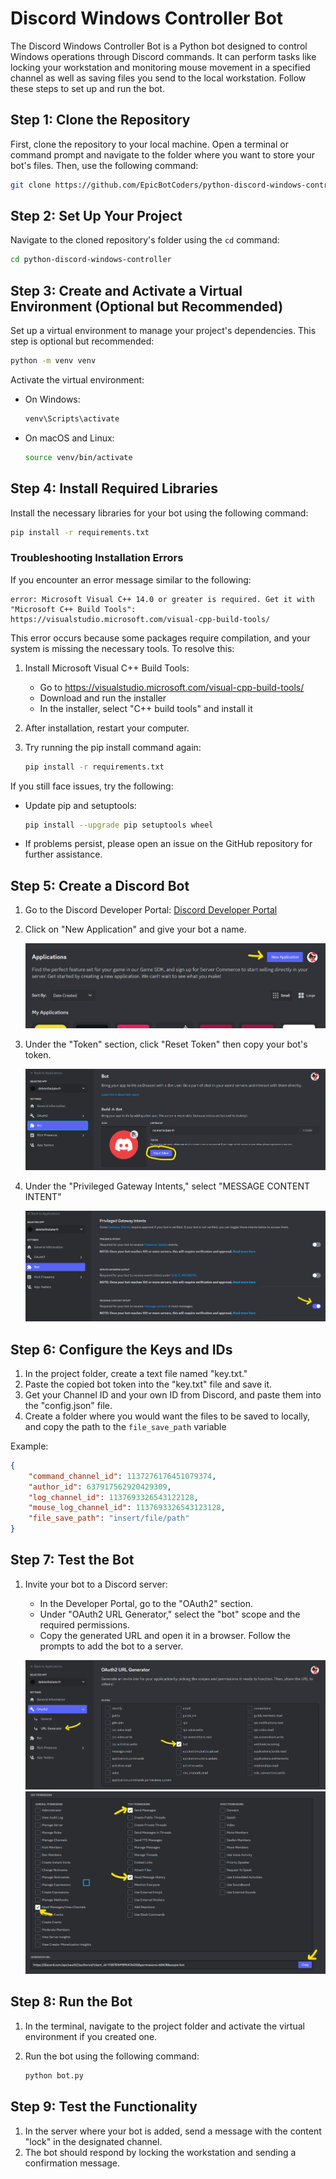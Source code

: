 # Discord Windows Controller Bot

The Discord Windows Controller Bot is a Python bot designed to control Windows operations through Discord commands. It can perform tasks like locking your workstation and monitoring mouse movement in a specified channel as well as saving files you send to the local workstation. Follow these steps to set up and run the bot.

## Step 1: Clone the Repository

First, clone the repository to your local machine. Open a terminal or command prompt and navigate to the folder where you want to store your bot's files. Then, use the following command:

```bash
git clone https://github.com/EpicBotCoders/python-discord-windows-controller.git
```

## Step 2: Set Up Your Project

Navigate to the cloned repository's folder using the `cd` command:

```bash
cd python-discord-windows-controller
```

## Step 3: Create and Activate a Virtual Environment (Optional but Recommended)

Set up a virtual environment to manage your project's dependencies. This step is optional but recommended:

```bash
python -m venv venv
```

Activate the virtual environment:

- On Windows:
  ```bash
  venv\Scripts\activate
  ```
- On macOS and Linux:
  ```bash
  source venv/bin/activate
  ```

## Step 4: Install Required Libraries

Install the necessary libraries for your bot using the following command:

```bash
pip install -r requirements.txt
```

### Troubleshooting Installation Errors

If you encounter an error message similar to the following:

```
error: Microsoft Visual C++ 14.0 or greater is required. Get it with "Microsoft C++ Build Tools": https://visualstudio.microsoft.com/visual-cpp-build-tools/
```

This error occurs because some packages require compilation, and your system is missing the necessary tools. To resolve this:

1. Install Microsoft Visual C++ Build Tools:
   - Go to https://visualstudio.microsoft.com/visual-cpp-build-tools/
   - Download and run the installer
   - In the installer, select "C++ build tools" and install it

2. After installation, restart your computer.

3. Try running the pip install command again:

   ```bash
   pip install -r requirements.txt
   ```

If you still face issues, try the following:

- Update pip and setuptools:
  ```bash
  pip install --upgrade pip setuptools wheel
  ```

- If problems persist, please open an issue on the GitHub repository for further assistance.

## Step 5: Create a Discord Bot

1. Go to the Discord Developer Portal: [Discord Developer Portal](https://discord.com/developers/applications)
2. Click on "New Application" and give your bot a name.

   ![New Application](https://github.com/EpicBotCoders/python-discord-windows-controller/blob/main/images/1.png?raw=true)

3. Under the "Token" section, click "Reset Token" then copy your bot's token.

   ![Copy Token](https://github.com/EpicBotCoders/python-discord-windows-controller/blob/main/images/2.png?raw=true)

4. Under the "Privileged Gateway Intents," select "MESSAGE CONTENT INTENT"

   ![Select Intent](https://github.com/EpicBotCoders/python-discord-windows-controller/blob/main/images/5.png?raw=true)
    
## Step 6: Configure the Keys and IDs

1. In the project folder, create a text file named "key.txt."
2. Paste the copied bot token into the "key.txt" file and save it.
3. Get your Channel ID and your own ID from Discord, and paste them into the "config.json" file.
4. Create a folder where you would want the files to be saved to locally, and copy the path to the `file_save_path` variable

Example:

```json
{
    "command_channel_id": 1137276176451079374,
    "author_id": 637917562920429309,
    "log_channel_id": 1137693326543122128,
    "mouse_log_channel_id": 1137693326543123128,
    "file_save_path": "insert/file/path"
}
```

## Step 7: Test the Bot

1. Invite your bot to a Discord server:

   - In the Developer Portal, go to the "OAuth2" section.
   - Under "OAuth2 URL Generator," select the "bot" scope and the required permissions.
   - Copy the generated URL and open it in a browser. Follow the prompts to add the bot to a server.

   ![Add Bot to Server](https://github.com/EpicBotCoders/python-discord-windows-controller/blob/main/images/3.png?raw=true)
   ![Select Permissions](https://github.com/EpicBotCoders/python-discord-windows-controller/blob/main/images/4.png?raw=true)

## Step 8: Run the Bot

1. In the terminal, navigate to the project folder and activate the virtual environment if you created one.
2. Run the bot using the following command:

   ```bash
   python bot.py
   ```

## Step 9: Test the Functionality

1. In the server where your bot is added, send a message with the content "lock" in the designated channel.
2. The bot should respond by locking the workstation and sending a confirmation message.